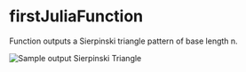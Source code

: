 # firstJuliaFunction
Function outputs a Sierpinski triangle pattern of base length n.

![Sample output Sierpinski Triangle](https://github.com/j-seal/firstJuliaFunction/blob/master/screenshot_REPL.png)
